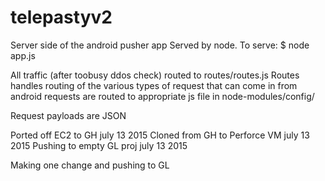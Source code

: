 # telepastyv2
Server side of the android pusher app
Served by node.  To serve:
$ node app.js

All traffic (after toobusy ddos check) routed to routes/routes.js
Routes handles routing of the various types of request that can come in from android
requests are routed to appropriate js file in node-modules/config/

Request payloads are JSON

Ported off EC2 to GH  july 13 2015
Cloned from GH to Perforce VM july 13 2015
Pushing to empty GL proj july 13 2015

Making one change and pushing to GL
